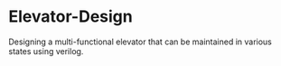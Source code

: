 # Elevator-Design
Designing a multi-functional elevator that can be maintained in various states using verilog.
